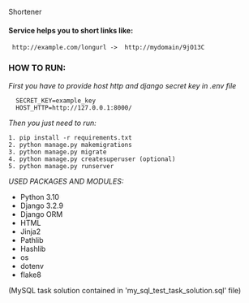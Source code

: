 Shortener

#### Service helps you to short links like:
    
     http://example.com/longurl ->  http://mydomain/9jO13C

### HOW TO RUN:

*First you have to provide host http and django secret key in .env file*

      SECRET_KEY=example_key
      HOST_HTTP=http://127.0.0.1:8000/

*Then you just need to run:*
    
    1. pip install -r requirements.txt
    2. python manage.py makemigrations
    3. python manage.py migrate
    4. python manage.py createsuperuser (optional)
    5. python manage.py runserver
    

*USED PACKAGES AND MODULES:*

- Python 3.10
- Django 3.2.9
- Django ORM
- HTML
- Jinja2
- Pathlib
- Hashlib
- os
- dotenv
- flake8

(MySQL task solution contained in 'my_sql_test_task_solution.sql' file)
